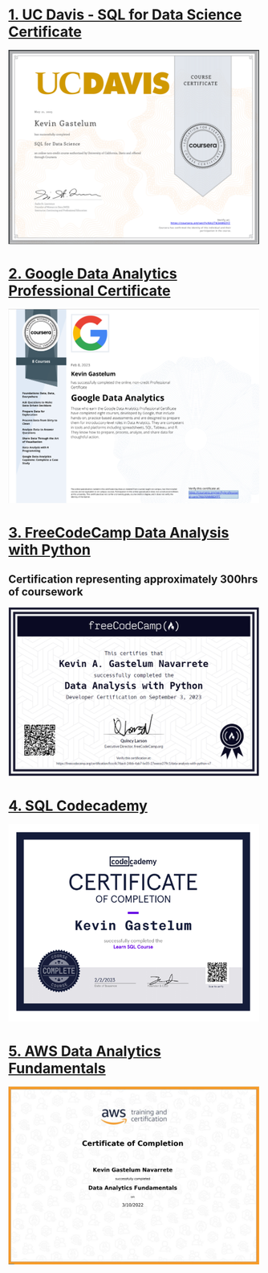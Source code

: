 # [1. UC Davis - SQL for Data Science Certificate](https://www.coursera.org/account/accomplishments/verify/KAUTN3AW63YZ)
<img src="images/sql_cert.png" width="500">

# [2. Google Data Analytics Professional Certificate](https://www.coursera.org/account/accomplishments/professional-cert/7K6Q5NM8DFPT)
<img src="images/GoogleCert.png" width="500">

# [3. FreeCodeCamp Data Analysis with Python](https://www.freecodecamp.org/certification/fccc4c76ac6-24bb-4ab7-bc05-27eeece279c1/data-analysis-with-python-v7)
## Certification representing approximately 300hrs of coursework <br>
<img src="images/FCC_PythonDataAnalysis.png" width="500">

# [4. SQL Codecademy](https://www.codecademy.com/profiles/arc1643671602/certificates/042a4e5884e3eb6ea1f2a12be6abb851)
<img src="images/SQL%20Certificate.png" width="500">

# [5. AWS Data Analytics Fundamentals](https://explore.skillbuilder.aws/learn/course/44/data-analytics-fundamentals)
<img src="images/AWS_Cert.png" width="500">
